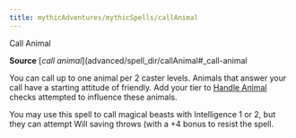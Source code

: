 ```yaml
---
title: mythicAdventures/mythicSpells/callAnimal
---
```

Call Animal

**Source** [_call animal_](advanced/spell_dir/callAnimal#_call-animal

You can call up to one animal per 2 caster levels. Animals that answer your call have a starting attitude of friendly. Add your tier to [Handle Animal](skill_dir/handleAnimal#_handle-animal) checks attempted to influence these animals.

You may use this spell to call magical beasts with Intelligence 1 or 2, but they can attempt Will saving throws (with a +4 bonus to resist the spell.

